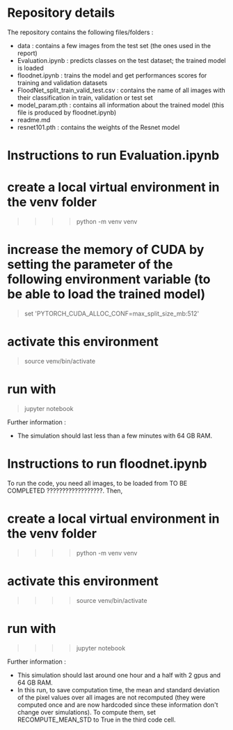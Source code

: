 # Repository details

The repository contains the following files/folders :

   - data : contains a few images from the test set (the ones used in the report)
   - Evaluation.ipynb : predicts classes on the test dataset; the trained model is loaded
   - floodnet.ipynb : trains the model and get performances scores for training and validation datasets
   - FloodNet_split_train_valid_test.csv : contains the name of all images with their classification in train, validation or test set
   - model_param.pth : contains all information about the trained model (this file is produced by floodnet.ipynb)
   - readme.md
   - resnet101.pth : contains the weights of the Resnet model




# Instructions to run Evaluation.ipynb

# create a local virtual environment in the venv folder
>>>> python -m venv venv
# increase the memory of CUDA by setting the parameter of the following environment variable (to be able to load the trained model)
> set 'PYTORCH_CUDA_ALLOC_CONF=max_split_size_mb:512'
# activate this environment
> source venv/bin/activate
# run with 
> jupyter notebook

Further information : 

   - The simulation should last less than a few minutes with 64 GB RAM.




# Instructions to run floodnet.ipynb

To run the code, you need all images, to be loaded from TO BE COMPLETED ??????????????????. Then, 

# create a local virtual environment in the venv folder
>>>> python -m venv venv
# activate this environment
>>>> source venv/bin/activate
# run with 
>>>> jupyter notebook

Further information : 

   - This simulation should last around one hour and a half with 2 gpus and 64 GB RAM.
   - In this run, to save computation time, the mean and standard deviation of the pixel values over all images are not recomputed (they were computed once and are now hardcoded since these information don't change over simulations). To compute them, set RECOMPUTE_MEAN_STD to True in the third code cell.